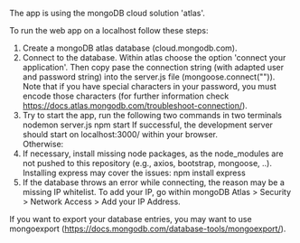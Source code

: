 The app is using the mongoDB cloud solution 'atlas'. 

To run the web app on a localhost follow these steps:
1. Create a mongoDB atlas database (cloud.mongodb.com).
2. Connect to the database. Within atlas choose the option 'connect your application'. 
Then copy pase the connection string (with adapted user and password string) into the server.js file (mongoose.connect("")). 
Note that if you have special characters in your password, you must encode those characters (for further information check https://docs.atlas.mongodb.com/troubleshoot-connection/).
3. Try to start the app, run the following two commands in two terminals
nodemon server.js
npm start
If successful, the development server should start on localhost:3000/ within your browser.  
Otherwise:
4. If necessary, install missing node packages, as the node_modules are not pushed to this repository (e.g., axios, bootstrap, mongoose, ..). Installing express may cover the issues:
npm install express
6. If the database throws an error while connecting, the reason may be a missing IP whitelist. 
To add your IP, go within mongoDB Atlas > Security > Network Access > Add your IP Address.

If you want to export your database entries, you may want to use mongoexport (https://docs.mongodb.com/database-tools/mongoexport/).




